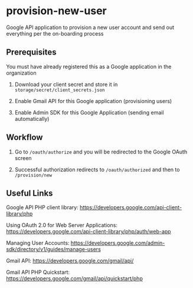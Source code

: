 # provision-new-user
Google API application to provision a new user account and send out everything per the on-boarding process

## Prerequisites

You must have already registered this as a Google application in the organization

1) Download your client secret and store it in `storage/secret/client_secrets.json`

1) Enable Gmail API for this Google application (provisioning users)

2) Enable Admin SDK for this Google Application (sending email automatically)

## Workflow

1) Go to `/oauth/authorize` and you will be redirected to the Google OAuth screen

2) Successful authorization redirects to `/oauth/authorized` and then to `/provision/new`

## Useful Links

Google API PHP client library: https://developers.google.com/api-client-library/php

Using OAuth 2.0 for Web Server Applications: https://developers.google.com/api-client-library/php/auth/web-app

Managing User Accounts: https://developers.google.com/admin-sdk/directory/v1/guides/manage-users

Gmail API: https://developers.google.com/gmail/api/

Gmail API PHP Quickstart: https://developers.google.com/gmail/api/quickstart/php
